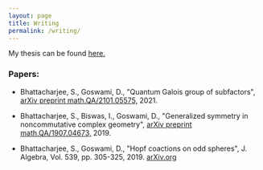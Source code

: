 ```yaml
---
layout: page
title: Writing
permalink: /writing/
---
```


My thesis can be found [here.](./assets/thesis_main.pdf)

### Papers:

- Bhattacharjee, S., Goswami, D., "Quantum Galois group of subfactors", [arXiv preprint math.QA/2101.05575,](https://arxiv.org/abs/2101.05575) 2021.

- Bhattacharjee, S., Biswas, I., Goswami, D., "Generalized symmetry in noncommutative complex geometry", [arXiv preprint math.QA/1907.04673,](https://arxiv.org/abs/1907.04673) 2019.

- Bhattacharjee, S., Goswami, D., "Hopf coactions on odd spheres", J. Algebra, Vol. 539, pp. 305-325, 2019. [arXiv.org](https://arxiv.org/abs/1808.08698)